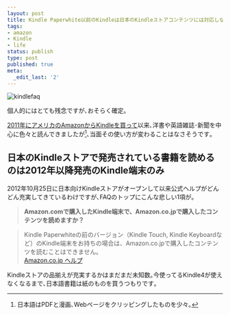 ```yaml
---
layout: post
title: Kindle Paperwhite以前のKindleは日本のKindleストアコンテンツには対応しない
tags:
- amazon
- Kindle
- life
status: publish
type: post
published: true
meta:
  _edit_last: '2'
---
```

![kindlefaq][03]

個人的にはとても残念ですが､おそらく確定｡

[2011年にアメリカのAmazonからKindleを買って][01]以来､洋書や英語雑誌･新聞を中心に色々と読んできましたが[^01]､当面その使い方が変わることはなさそうです｡

## 日本のKindleストアで発売されている書籍を読めるのは2012年以降発売のKindle端末のみ

2012年10月25日に日本向けKindleストアがオープンして以来公式ヘルプがどんどん充実してきているわけですが､FAQのトップにこんな悲しい1項が｡

> **Amazon.comで購入したKindle端末で、Amazon.co.jpで購入したコンテンツを読めますか？**

> Kindle Paperwhiteの前のバージョン（Kindle Touch, Kindle Keyboardなど）のKindle端末をお持ちの場合は、Amazon.co.jpで購入したコンテンツを読むことはできません｡  
[Amazon.co.jp ヘルプ][02]

Kindleストアの品揃えが充実するかはまだまだ未知数｡今使ってるKindle4が使えなくなるまで､日本語書籍は紙のものを買うつもりです｡

[01]:http://blog.harupong.com/2011/10/nice_to_meet_you_kindle/
[02]:http://www.amazon.co.jp/gp/help/customer/display.html/ref=kinw_myk_lnav_help?ie=UTF8&nodeId=200698610
[03]:https://lh3.googleusercontent.com/-RHH5W8VMPac/UJihSce9atI/AAAAAAAAAVQ/9tTieSOqLqM/s488/kindle01.jpeg

[^01]:日本語はPDFと漫画､Webページをクリッピングしたものを少々｡
